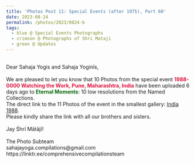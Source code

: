 ```yaml
---
title: 'Photos Post 11: Special Events (after 1975), Part 60'
date: 2023-08-24
permalink: /photos/2023/0824-b
tags:
  - blue @ Special Events Photographs
  - crimson @ Photographs of Shri Mataji
  - green @ Updates
---
```


<p>
<br>
Dear Sahaja Yogis and Sahaja Yoginīs,<br>
<br>
We are pleased to let you know that 10 Photos from the special event <font color="Crimson"><b>1988-0000 Watching the Work, Pune, Maharashtra, India</b></font> have been uploaded 6 days ago to <font color="DarkGreen"><b>Eternal Moments</b></font>: 10 low resolutions from the Named Collections.<br>
The direct link to the 11 Photos of the event in the smallest gallery: <a href="https://eternalmoments.smugmug.com/Countries/India/1988"> India 1988</a>.<br>
Please kindly share the link with all our brothers and sisters.<br>
<br>
Jay Śhrī Mātājī!<br>
<br>
The Photo Subteam<br>
sahajayoga.compilations@gmail.com<br>
https://linktr.ee/comprehensivecompilationsteam<br>
</p>